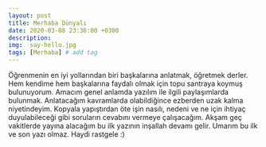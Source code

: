 ```yaml
---
layout: post
title: Merhaba Dünyalı
date: 2020-03-08 23:36:00 +0300
description: 
img:  say-hello.jpg
tags: [Merhaba] # add tag
---
```



Öğrenmenin en iyi yollarından biri başkalarına anlatmak, öğretmek derler. Hem kendime hem başkalarına faydalı olmak için topu santraya koymuş bulunuyorum. Amacım genel anlamda yazılım ile ilgili paylaşımlarda bulunmak. Anlatacağım kavramlarda olabildiğince ezberden uzak kalma niyetindeyim. Kopyala yapıştırdan öte işin nasılı, nedeni ve ne için ihtiyaç duyulabileceği gibi soruların cevabını vermeye çalışacağım. Akşam geç vakitlerde yayına alacağım bu ilk yazının inşallah devamı gelir. Umarım bu ilk ve son yazı olmaz. Haydi rastgele :)